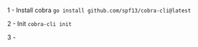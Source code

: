 1 - Install cobra
```go install github.com/spf13/cobra-cli@latest```

2 - Init
```cobra-cli init```

3 - 